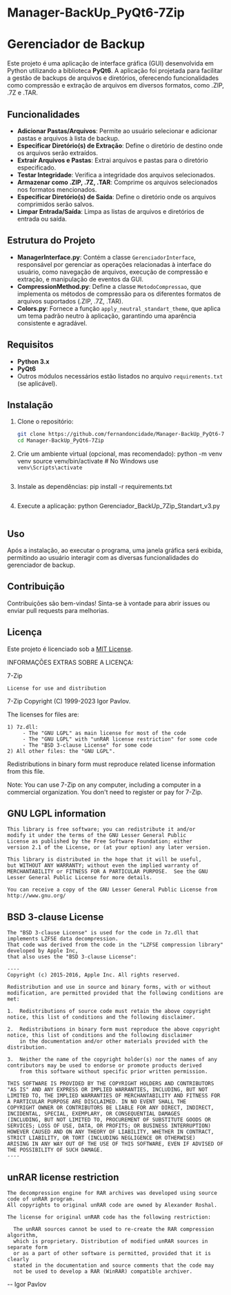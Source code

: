 # Manager-BackUp_PyQt6-7Zip
# Gerenciador de Backup

Este projeto é uma aplicação de interface gráfica (GUI) desenvolvida em Python utilizando a biblioteca **PyQt6**. A aplicação foi projetada para facilitar a gestão de backups de arquivos e diretórios, oferecendo funcionalidades como compressão e extração de arquivos em diversos formatos, como .ZIP, .7Z e .TAR.

## Funcionalidades

- **Adicionar Pastas/Arquivos**: Permite ao usuário selecionar e adicionar pastas e arquivos à lista de backup.
- **Especificar Diretório(s) de Extração**: Define o diretório de destino onde os arquivos serão extraídos.
- **Extrair Arquivos e Pastas**: Extrai arquivos e pastas para o diretório especificado.
- **Testar Integridade**: Verifica a integridade dos arquivos selecionados.
- **Armazenar como .ZIP, .7Z, .TAR**: Comprime os arquivos selecionados nos formatos mencionados.
- **Especificar Diretório(s) de Saída**: Define o diretório onde os arquivos comprimidos serão salvos.
- **Limpar Entrada/Saída**: Limpa as listas de arquivos e diretórios de entrada ou saída.

## Estrutura do Projeto

- **ManagerInterface.py**: Contém a classe `GerenciadorInterface`, responsável por gerenciar as operações relacionadas à interface do usuário, como navegação de arquivos, execução de compressão e extração, e manipulação de eventos da GUI.
- **CompressionMethod.py**: Define a classe `MetodoCompressao`, que implementa os métodos de compressão para os diferentes formatos de arquivos suportados (.ZIP, .7Z, .TAR).
- **Colors.py**: Fornece a função `apply_neutral_standart_theme`, que aplica um tema padrão neutro à aplicação, garantindo uma aparência consistente e agradável.

## Requisitos

- **Python 3.x**
- **PyQt6**
- Outros módulos necessários estão listados no arquivo `requirements.txt` (se aplicável).

## Instalação

1. Clone o repositório:
   ```bash
   git clone https://github.com/fernandoncidade/Manager-BackUp_PyQt6-7Zip
   cd Manager-BackUp_PyQt6-7Zip
   ```

2. Crie um ambiente virtual (opcional, mas recomendado):
   python -m venv venv
   source venv/bin/activate  # No Windows use `venv\Scripts\activate`
   ```

3. Instale as dependências:
   pip install -r requirements.txt
   ```

4. Execute a aplicação:
   python Gerenciador_BackUp_7Zip_Standart_v3.py
   ```

## Uso

Após a instalação, ao executar o programa, uma janela gráfica será exibida, permitindo ao usuário interagir com as diversas funcionalidades do gerenciador de backup.

## Contribuição

Contribuições são bem-vindas! Sinta-se à vontade para abrir issues ou enviar pull requests para melhorias.

## Licença

Este projeto é licenciado sob a [MIT License](LICENSE).

INFORMAÇÕES EXTRAS SOBRE A LICENÇA:

  7-Zip
  ~~~~~
  License for use and distribution
  ~~~~~~~~~~~~~~~~~~~~~~~~~~~~~~~~

  7-Zip Copyright (C) 1999-2023 Igor Pavlov.

  The licenses for files are:

    1) 7z.dll:
         - The "GNU LGPL" as main license for most of the code
         - The "GNU LGPL" with "unRAR license restriction" for some code
         - The "BSD 3-clause License" for some code
    2) All other files: the "GNU LGPL".

  Redistributions in binary form must reproduce related license information from this file.

  Note:
    You can use 7-Zip on any computer, including a computer in a commercial
    organization. You don't need to register or pay for 7-Zip.


  GNU LGPL information
  --------------------

    This library is free software; you can redistribute it and/or
    modify it under the terms of the GNU Lesser General Public
    License as published by the Free Software Foundation; either
    version 2.1 of the License, or (at your option) any later version.

    This library is distributed in the hope that it will be useful,
    but WITHOUT ANY WARRANTY; without even the implied warranty of
    MERCHANTABILITY or FITNESS FOR A PARTICULAR PURPOSE.  See the GNU
    Lesser General Public License for more details.

    You can receive a copy of the GNU Lesser General Public License from
    http://www.gnu.org/




  BSD 3-clause License
  --------------------

    The "BSD 3-clause License" is used for the code in 7z.dll that implements LZFSE data decompression.
    That code was derived from the code in the "LZFSE compression library" developed by Apple Inc,
    that also uses the "BSD 3-clause License":

    ----
    Copyright (c) 2015-2016, Apple Inc. All rights reserved.

    Redistribution and use in source and binary forms, with or without modification, are permitted provided that the following conditions are met:

    1.  Redistributions of source code must retain the above copyright notice, this list of conditions and the following disclaimer.

    2.  Redistributions in binary form must reproduce the above copyright notice, this list of conditions and the following disclaimer
        in the documentation and/or other materials provided with the distribution.

    3.  Neither the name of the copyright holder(s) nor the names of any contributors may be used to endorse or promote products derived
        from this software without specific prior written permission.

    THIS SOFTWARE IS PROVIDED BY THE COPYRIGHT HOLDERS AND CONTRIBUTORS "AS IS" AND ANY EXPRESS OR IMPLIED WARRANTIES, INCLUDING, BUT NOT
    LIMITED TO, THE IMPLIED WARRANTIES OF MERCHANTABILITY AND FITNESS FOR A PARTICULAR PURPOSE ARE DISCLAIMED. IN NO EVENT SHALL THE
    COPYRIGHT OWNER OR CONTRIBUTORS BE LIABLE FOR ANY DIRECT, INDIRECT, INCIDENTAL, SPECIAL, EXEMPLARY, OR CONSEQUENTIAL DAMAGES
    (INCLUDING, BUT NOT LIMITED TO, PROCUREMENT OF SUBSTITUTE GOODS OR SERVICES; LOSS OF USE, DATA, OR PROFITS; OR BUSINESS INTERRUPTION)
    HOWEVER CAUSED AND ON ANY THEORY OF LIABILITY, WHETHER IN CONTRACT, STRICT LIABILITY, OR TORT (INCLUDING NEGLIGENCE OR OTHERWISE)
    ARISING IN ANY WAY OUT OF THE USE OF THIS SOFTWARE, EVEN IF ADVISED OF THE POSSIBILITY OF SUCH DAMAGE.
    ----




  unRAR license restriction
  -------------------------

    The decompression engine for RAR archives was developed using source
    code of unRAR program.
    All copyrights to original unRAR code are owned by Alexander Roshal.

    The license for original unRAR code has the following restriction:

      The unRAR sources cannot be used to re-create the RAR compression algorithm,
      which is proprietary. Distribution of modified unRAR sources in separate form
      or as a part of other software is permitted, provided that it is clearly
      stated in the documentation and source comments that the code may
      not be used to develop a RAR (WinRAR) compatible archiver.


  --
  Igor Pavlov
